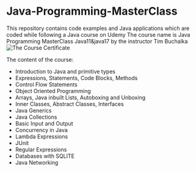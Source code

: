 # Java-Programming-MasterClass
This repository contains code examples and Java applications which are coded while following a Java course on Udemy
The course name is Java Programming MasterClass Java11&java17 by the instructor Tim Buchalka
![The Course Certificate](https://user-images.githubusercontent.com/93892538/146215703-fb1ea5f1-9d62-43e2-9a14-261a7d9984f9.png)

The content of the course:
- Introduction to Java and primitive types
- Expressions, Statements, Code Blocks, Methods
- Control Flow Statements 
- Object Oriented Programming 
- Arrays, Java inbuilt Lists, Autoboxing and Unboxing
- Inner Classes, Abstract Classes, Interfaces 
- Java Generics
- Java Collections 
- Basic Input and Output
- Concurrency in Java
- Lambda Expressions
- JUnit
- Regular Expressions 
- Databases with SQLITE
- Java Networking
